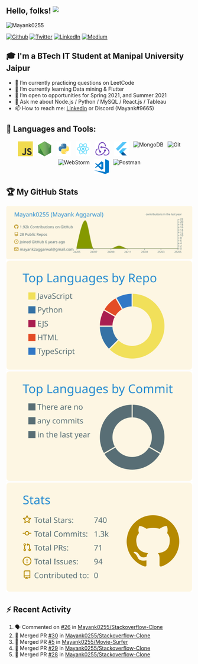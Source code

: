 ## Hello, folks! <img src="https://github.com/Mayank0255/Mayank0255/blob/main/wave.gif" align="top" width="30px">
<img src="https://komarev.com/ghpvc/?username=Mayank0255&label=Profile Views&color=blue&style=flat" alt="Mayank0255" />
<p align="left">
  
  <a href="https://github.com/Mayank0255" target="_blank"><img alt="Github" src="https://img.shields.io/badge/GitHub-%2312100E.svg?&style=for-the-badge&logo=Github&logoColor=white" /></a> 
  <a href="https://twitter.com/Mayank0255" target="_blank"><img alt="Twitter" src="https://img.shields.io/badge/twitter-%231DA1F2.svg?&style=for-the-badge&logo=twitter&logoColor=white" /></a> 
  <a href="https://www.linkedin.com/in/mayank-aggarwal-14301b168/" target="_blank"><img alt="LinkedIn" src="https://img.shields.io/badge/linkedin-%230077B5.svg?&style=for-the-badge&logo=linkedin&logoColor=white" /></a> 
  <a href="https://medium.com/@mynkggrwl" target="_blank"><img alt="Medium" src="https://img.shields.io/badge/medium-%2312100E.svg?&style=for-the-badge&logo=medium&logoColor=white" /></a>
</p>



## 🎓 I'm a BTech IT Student at Manipal University Jaipur
- 🔭 I’m currently practicing questions on LeetCode
- 🌱 I’m currently learning Data mining & Flutter
- 👯 I’m open to opportunities for Spring 2021, and Summer 2021
- 💬 Ask me about Node.js / Python / MySQL / React.js / Tableau
- 📫 How to reach me: [Linkedin](https://www.linkedin.com/in/mayank-aggarwal-14301b168/) or Discord (Mayank#9665)


[//]: <> (🔧 Technologies & Tools)

## 🧰 Languages and Tools:
<p align="center">
  <img src="https://raw.githubusercontent.com/github/explore/80688e429a7d4ef2fca1e82350fe8e3517d3494d/topics/javascript/javascript.png" alt="Javascript" height="40" style="vertical-align:top; margin:4px">
  <img src="https://raw.githubusercontent.com/github/explore/80688e429a7d4ef2fca1e82350fe8e3517d3494d/topics/nodejs/nodejs.png" alt="Node Js" height="40" style="vertical-align:top; margin:4px">
  <img src="https://raw.githubusercontent.com/github/explore/80688e429a7d4ef2fca1e82350fe8e3517d3494d/topics/python/python.png" alt="Python" height="40" style="vertical-align:top; margin:4px">
  <img src="https://raw.githubusercontent.com/github/explore/80688e429a7d4ef2fca1e82350fe8e3517d3494d/topics/react/react.png" alt="React" height="40" style="vertical-align:top; margin:4px">
  <img src="https://raw.githubusercontent.com/github/explore/80688e429a7d4ef2fca1e82350fe8e3517d3494d/topics/redux/redux.png" alt="Redux" height="40" style="vertical-align:top; margin:4px">
  <img src="https://raw.githubusercontent.com/github/explore/cebd63002168a05a6a642f309227eefeccd92950/topics/flutter/flutter.png" alt="Flutter" height="40" style="vertical-align:top; margin:4px">
  <img src="https://avatars.githubusercontent.com/u/45120?s=200&v=4" alt="MongoDB" height="40" style="vertical-align:top; margin:4px">
  <img src="https://avatars.githubusercontent.com/u/18133?s=200&v=4" alt="Git" height="40" style="vertical-align:top; margin:4px">
  <img src="https://png2.cleanpng.com/sh/3a14bb40445f18db8ebcb44803243292/L0KzQYq3U8E5N6VtjZH0aYP2gLBuTgdmaqR5hAR2LXrohLP5gflve15veehqc3P1ecH7TflvfJZsitN9ZXSwdLb9hfxweJ5qRdducIOwfbbrifEuPZQ9fqY6OEPoQ7e8VMIvPmI9T6gANUK0RYa5WMkzOmo2UaU8Nz7zfri=/kisspng-webstorm-jetbrains-javascript-integrated-developme-eeps-media-5c8f4183e3f542.6187655215528922919337.png" alt="WebStorm" height="40" style="vertical-align:top; margin:4px">
  <img src="https://raw.githubusercontent.com/github/explore/80688e429a7d4ef2fca1e82350fe8e3517d3494d/topics/visual-studio-code/visual-studio-code.png" alt="VS Code" height="40" style="vertical-align:top; margin:4px">
  <img src="https://avatars.githubusercontent.com/u/10251060?s=200&v=4" alt="Postman" height="40" style="vertical-align:top; margin:4px">
</p>

## 🏆 My GitHub Stats

[![](https://raw.githubusercontent.com/Mayank0255/Mayank0255/main/profile-summary-card-output/solarized/0-profile-details.svg)](https://github.com/vn7n24fzkq/github-profile-summary-cards)
[![](https://raw.githubusercontent.com/Mayank0255/Mayank0255/main/profile-summary-card-output/solarized/1-repos-per-language.svg)](https://github.com/vn7n24fzkq/github-profile-summary-cards)
[![](https://raw.githubusercontent.com/Mayank0255/Mayank0255/main/profile-summary-card-output/solarized/2-most-commit-language.svg)](https://github.com/vn7n24fzkq/github-profile-summary-cards)
[![](https://raw.githubusercontent.com/Mayank0255/Mayank0255/main/profile-summary-card-output/solarized/3-stats.svg)](https://github.com/vn7n24fzkq/github-profile-summary-cards)


## :zap: Recent Activity

<!--START_SECTION:activity-->
1. 🗣 Commented on [#26](https://github.com/Mayank0255/Stackoverflow-Clone/issues/26) in [Mayank0255/Stackoverflow-Clone](https://github.com/Mayank0255/Stackoverflow-Clone)
2. 🎉 Merged PR [#30](https://github.com/Mayank0255/Stackoverflow-Clone/pull/30) in [Mayank0255/Stackoverflow-Clone](https://github.com/Mayank0255/Stackoverflow-Clone)
3. 🎉 Merged PR [#5](https://github.com/Mayank0255/Movie-Surfer/pull/5) in [Mayank0255/Movie-Surfer](https://github.com/Mayank0255/Movie-Surfer)
4. 🎉 Merged PR [#29](https://github.com/Mayank0255/Stackoverflow-Clone/pull/29) in [Mayank0255/Stackoverflow-Clone](https://github.com/Mayank0255/Stackoverflow-Clone)
5. 🎉 Merged PR [#28](https://github.com/Mayank0255/Stackoverflow-Clone/pull/28) in [Mayank0255/Stackoverflow-Clone](https://github.com/Mayank0255/Stackoverflow-Clone)
<!--END_SECTION:activity-->
